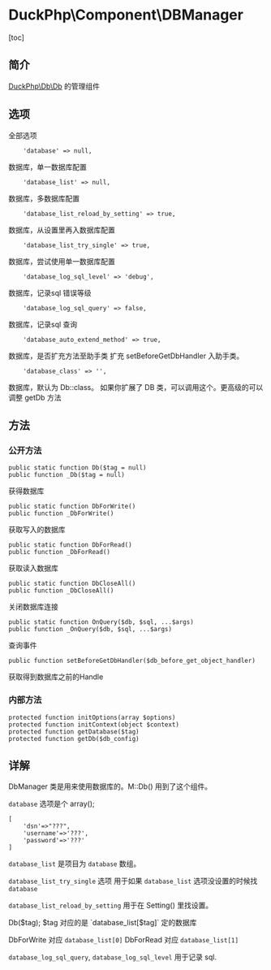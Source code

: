 # DuckPhp\Component\DBManager
[toc]

## 简介
[DuckPhp\Db\Db](Db-Db.md) 的管理组件

## 选项
全部选项

        'database' => null,
数据库，单一数据库配置

        'database_list' => null,
数据库，多数据库配置

        'database_list_reload_by_setting' => true,
数据库，从设置里再入数据库配置

        'database_list_try_single' => true,
数据库，尝试使用单一数据库配置

        'database_log_sql_level' => 'debug',
数据库，记录sql 错误等级

        'database_log_sql_query' => false,
数据库，记录sql 查询

        'database_auto_extend_method' => true,
数据库，是否扩充方法至助手类
扩充 setBeforeGetDbHandler 入助手类。

        'database_class' => '',
数据库，默认为 Db::class。
如果你扩展了 DB 类，可以调用这个。更高级的可以调整 getDb 方法


## 方法
### 公开方法

    public static function Db($tag = null)
    public function _Db($tag = null)
获得数据库

    public static function DbForWrite()
    public function _DbForWrite()
获取写入的数据库

    public static function DbForRead()
    public function _DbForRead()
获取读入数据库

    public static function DbCloseAll()
    public function _DbCloseAll()
关闭数据库连接

    public static function OnQuery($db, $sql, ...$args)
    public function _OnQuery($db, $sql, ...$args)
查询事件

    public function setBeforeGetDbHandler($db_before_get_object_handler)
获取得到数据库之前的Handle

### 内部方法

    protected function initOptions(array $options)
    protected function initContext(object $context)
    protected function getDatabase($tag)
    protected function getDb($db_config)

## 详解

DbManager 类是用来使用数据库的。M::Db() 用到了这个组件。

`database` 选项是个 array();
```
[
    'dsn'=>"???",
    'username'=>'???',
    'password'=>'???'
]
```

`database_list` 是项目为 `database` 数组。

`database_list_try_single` 选项 用于如果 `database_list` 选项没设置的时候找`database`

`database_list_reload_by_setting` 用于在 Setting() 里找设置。

Db($tag); $tag 对应的是  `database_list[$tag]` 定的数据库


DbForWrite 对应 `database_list[0]`  DbForRead 对应 `database_list[1]`

`database_log_sql_query`, `database_log_sql_level` 用于记录 sql.
